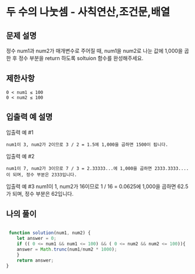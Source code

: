 # 두 수의 나눗셈 - 사칙연산,조건문,배열

## 문제 설명
정수 num1과 num2가 매개변수로 주어질 때, num1을 num2로 나눈 값에 1,000을 곱한 후 정수 부분을 return 하도록 soltuion 함수를 완성해주세요.


## 제한사항

    0 < num1 ≤ 100
    0 < num2 ≤ 100

## 입출력 예 설명

입출력 예 #1

    num1이 3, num2가 2이므로 3 / 2 = 1.5에 1,000을 곱하면 1500이 됩니다.

입출력 예 #2

    num1이 7, num2가 3이므로 7 / 3 = 2.33333...에 1,000을 곱하면 2333.3333.... 이 되며, 정수 부분은 2333입니다.

입출력 예 #3
    num1이 1, num2가 16이므로 1 / 16 = 0.0625에 1,000을 곱하면 62.5가 되며, 정수 부분은 62입니다.

## 나의 풀이

```js 

 function solution(num1, num2) {
    let answer = 0;
    if (( 0 <= num1 && num1 <= 100) && ( 0 <= num2 && num2 <= 100)){
    answer = Math.trunc(num1/num2 * 1000);
    }
    return answer;
}

```
